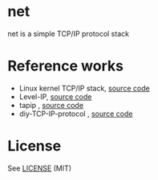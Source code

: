 # net 
net is a simple TCP/IP protocol stack 

# Reference works

* Linux kernel TCP/IP stack, [source code](https://git.kernel.org/cgit/linux/kernel/git/torvalds/linux.git/tree/net/ipv4)
* Level-IP, [source code](https://github.com/saminiir/level-ip)
* tapip , [source code](https://github.com/chobits/tapip)
* diy-TCP-IP-protocol , [source code](https://github.com/MUYIio/diy-TCP-IP-protocol)

# License

See [LICENSE](LICENSE) (MIT)

